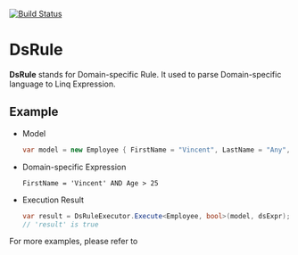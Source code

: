 [![Build Status](https://travis-ci.org/vincent-scw/DsRule.svg?branch=main)](https://travis-ci.org/vincent-scw/DsRule)

# DsRule
**DsRule** stands for Domain-specific Rule. It used to parse Domain-specific language to Linq Expression.

## Example
* Model
	```csharp
	var model = new Employee { FirstName = "Vincent", LastName = "Any", Age = 30 };
	```
* Domain-specific Expression
	```
	FirstName = 'Vincent' AND Age > 25
	```
* Execution Result
	```csharp
	var result = DsRuleExecutor.Execute<Employee, bool>(model, dsExpr);
	// 'result' is true
	```

For more examples, please refer to 